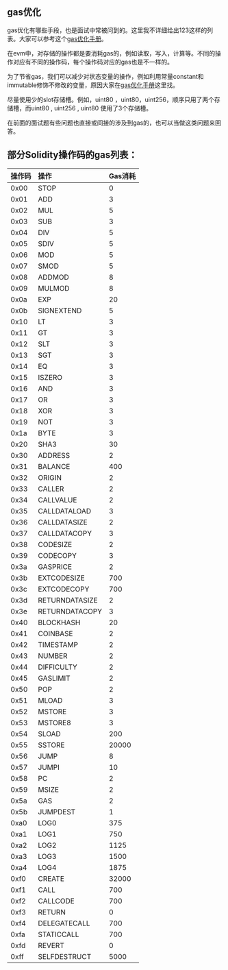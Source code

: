 ## **gas优化**

gas优化有哪些手段，也是面试中常被问到的。这里我不详细给出123这样的列表。大家可以参考这个[gas优化手册](https://decert.me/tutorial/rareskills-gas-optimization/chapter_1)。

在evm中，对存储的操作都是要消耗gas的，例如读取，写入，计算等。不同的操作对应有不同的操作码，每个操作码对应的gas也是不一样的。

为了节省gas，我们可以减少对状态变量的操作，例如利用常量constant和immutable修饰不修改的变量，原因大家在[gas优化手册](https://decert.me/tutorial/rareskills-gas-optimization/chapter_1)这里找。

尽量使用少的slot存储槽。例如，uint80 ，uint80，uint256，顺序只用了两个存储槽，而uint80 , uint256 , uint80 使用了3个存储槽。

在前面的面试题有些问题也直接或间接的涉及到gas的，也可以当做这类问题来回答。

## 部分Solidity操作码的gas列表：

| **操作码** | **操作**       | **Gas消耗** |
| :--------- | :------------- | :---------- |
| 0x00       | STOP           | 0           |
| 0x01       | ADD            | 3           |
| 0x02       | MUL            | 5           |
| 0x03       | SUB            | 3           |
| 0x04       | DIV            | 5           |
| 0x05       | SDIV           | 5           |
| 0x06       | MOD            | 5           |
| 0x07       | SMOD           | 5           |
| 0x08       | ADDMOD         | 8           |
| 0x09       | MULMOD         | 8           |
| 0x0a       | EXP            | 20          |
| 0x0b       | SIGNEXTEND     | 5           |
| 0x10       | LT             | 3           |
| 0x11       | GT             | 3           |
| 0x12       | SLT            | 3           |
| 0x13       | SGT            | 3           |
| 0x14       | EQ             | 3           |
| 0x15       | ISZERO         | 3           |
| 0x16       | AND            | 3           |
| 0x17       | OR             | 3           |
| 0x18       | XOR            | 3           |
| 0x19       | NOT            | 3           |
| 0x1a       | BYTE           | 3           |
| 0x20       | SHA3           | 30          |
| 0x30       | ADDRESS        | 2           |
| 0x31       | BALANCE        | 400         |
| 0x32       | ORIGIN         | 2           |
| 0x33       | CALLER         | 2           |
| 0x34       | CALLVALUE      | 2           |
| 0x35       | CALLDATALOAD   | 3           |
| 0x36       | CALLDATASIZE   | 2           |
| 0x37       | CALLDATACOPY   | 3           |
| 0x38       | CODESIZE       | 2           |
| 0x39       | CODECOPY       | 3           |
| 0x3a       | GASPRICE       | 2           |
| 0x3b       | EXTCODESIZE    | 700         |
| 0x3c       | EXTCODECOPY    | 700         |
| 0x3d       | RETURNDATASIZE | 2           |
| 0x3e       | RETURNDATACOPY | 3           |
| 0x40       | BLOCKHASH      | 20          |
| 0x41       | COINBASE       | 2           |
| 0x42       | TIMESTAMP      | 2           |
| 0x43       | NUMBER         | 2           |
| 0x44       | DIFFICULTY     | 2           |
| 0x45       | GASLIMIT       | 2           |
| 0x50       | POP            | 2           |
| 0x51       | MLOAD          | 3           |
| 0x52       | MSTORE         | 3           |
| 0x53       | MSTORE8        | 3           |
| 0x54       | SLOAD          | 200         |
| 0x55       | SSTORE         | 20000       |
| 0x56       | JUMP           | 8           |
| 0x57       | JUMPI          | 10          |
| 0x58       | PC             | 2           |
| 0x59       | MSIZE          | 2           |
| 0x5a       | GAS            | 2           |
| 0x5b       | JUMPDEST       | 1           |
| 0xa0       | LOG0           | 375         |
| 0xa1       | LOG1           | 750         |
| 0xa2       | LOG2           | 1125        |
| 0xa3       | LOG3           | 1500        |
| 0xa4       | LOG4           | 1875        |
| 0xf0       | CREATE         | 32000       |
| 0xf1       | CALL           | 700         |
| 0xf2       | CALLCODE       | 700         |
| 0xf3       | RETURN         | 0           |
| 0xf4       | DELEGATECALL   | 700         |
| 0xfa       | STATICCALL     | 700         |
| 0xfd       | REVERT         | 0           |
| 0xff       | SELFDESTRUCT   | 5000        |
